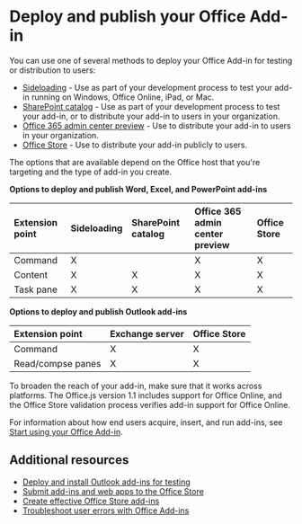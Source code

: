 
# Deploy and publish your Office Add-in


You can use one of several methods to deploy your Office Add-in for testing or distribution to users:

- [Sideloading](../testing/create-a-network-shared-folder-catalog-for-task-pane-and-content-add-ins.md) - Use as part of your development process to test your add-in running on Windows, Office Online, iPad, or Mac.
- [SharePoint catalog](publish-task-pane-and-content-add-ins-to-an-add-in-catalog.md) - Use as part of your development process to test your add-in, or to distribute your add-in to users in your organization.
- [Office 365 admin center preview](https://support.office.com/en-ie/article/Deploy-Office-Add-Ins-in-Office-365-737e8c86-be63-44d7-bf02-492fa7cd9c3f?ui=en-US&rs=en-IE&ad=IE) - Use to distribute your add-in to users in your organization.
- [Office Store](http://msdn.microsoft.com/library/ff075782-1303-4517-91cc-b3d730e9b9ae%28Office.15%29.aspx) - Use to distribute your add-in publicly to users.

The options that are available depend on the Office host that you're targeting and the type of add-in you create. 

**Options to deploy and publish Word, Excel, and PowerPoint add-ins**

|**Extension point**|**Sideloading**|**SharePoint catalog**|**Office 365 admin center preview**|**Office Store**|
|:-----|:-----|:-----|:-----|:-----|
|Command|X||X|X|
|Content|X|X|X|X|
|Task pane|X|X|X|X|

**Options to deploy and publish Outlook add-ins**

|**Extension point**|**Exchange server**|**Office Store**|
|:-----|:-----|:-----|
|Command|X|X|
|Read/compse panes|X|X|

To broaden the reach of your add-in, make sure that it works across platforms. The Office.js version 1.1 includes support for Office Online, and the Office Store validation process verifies add-in support for Office Online. 

For information about how end users acquire, insert, and run add-ins, see [Start using your Office Add-in](https://support.office.com/en-ie/article/Start-using-your-Office-Add-in-82e665c4-6700-4b56-a3f3-ef5441996862?ui=en-US&rs=en-IE&ad=IE).

## Additional resources

- [Deploy and install Outlook add-ins for testing](../outlook/testing-and-tips.md) 
- [Submit add-ins and web apps to the Office Store](http://msdn.microsoft.com/library/ff075782-1303-4517-91cc-b3d730e9b9ae%28Office.15%29.aspx)
- [Create effective Office Store add-ins](https://msdn.microsoft.com/library/jj635874.asp) 
- [Troubleshoot user errors with Office Add-ins](../testing/testing-and-troubleshooting.md)


    


